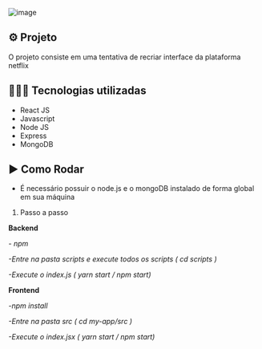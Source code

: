![image](https://user-images.githubusercontent.com/78683353/148055925-05d05b28-7e03-4492-8eb6-0f921cbd8711.png)

## ⚙️ Projeto

 O projeto consiste em uma tentativa de recriar interface da plataforma netflix 
 
 
 ## 👨🏻‍💻 Tecnologias utilizadas 
 
 - React JS
 - Javascript
 - Node JS
 - Express 
 - MongoDB
 
 ## ▶️ Como Rodar
 - É necessário possuir o node.js e o mongoDB instalado de forma global em sua máquina
 
 1. Passo a passo
 
**Backend**

*- npm*

*-Entre na pasta scripts e execute todos os scripts ( cd scripts )*

*-Execute o index.js ( yarn start / npm start)*

 **Frontend**
 
 *-npm install*
 
 *-Entre na pasta src ( cd my-app/src )*
 
 *-Execute o index.jsx ( yarn start / npm start)*


